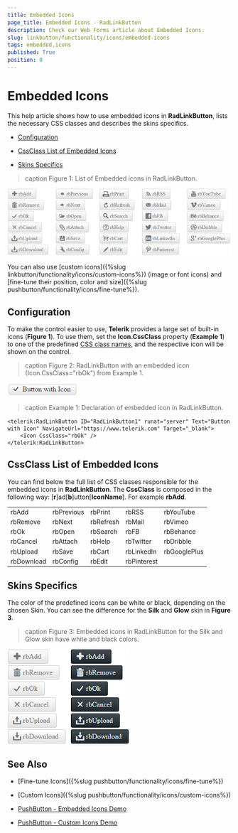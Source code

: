 ```yaml
---
title: Embedded Icons
page_title: Embedded Icons - RadLinkButton
description: Check our Web Forms article about Embedded Icons.
slug: linkbutton/functionality/icons/embedded-icons
tags: embedded,icons
published: True
position: 0
---
```


# Embedded Icons

This help article shows how to use embedded icons in **RadLinkButton**, lists the necessary CSS classes and describes the skins specifics.

* [Configuration](#configuration)

* [CssClass List of Embedded Icons](#cssclass-list-of-embedded-icons)

* [Skins Specifics](#skins-specifics)

>caption Figure 1: List of Embedded icons in RadLinkButton.

![List of Embedded Icons in RadLinkButton](images/embedded-icons-list.png)

You can also use [custom icons]({%slug linkbutton/functionality/icons/custom-icons%}) (image or font icons) and [fine-tune their position, color and size]({%slug pushbutton/functionality/icons/fine-tune%}).

## Configuration

To make the control easier to use, **Telerik** provides a large set of built-in icons (**Figure 1**). To use them, set the **Icon.CssClass** property (**Example 1**) to one of the predefined [CSS class names](#cssclass-list-of-embedded-icons), and the respective icon will be shown on the control.

>caption Figure 2: RadLinkButton with an embedded icon (Icon.CssClass="rbOk") from Example 1.

![Button with Embedded Icon](images/button-embedded-icon.png)

>caption Example 1: Declaration of embedded icon in RadLinkButton.

````ASP.NET
<telerik:RadLinkButton ID="RadLinkButton1" runat="server" Text="Button with Icon" NavigateUrl="https://www.telerik.com" Target="_blank">
	<Icon CssClass="rbOk" />
</telerik:RadLinkButton>
````

## CssClass List of Embedded Icons

You can find below the full list of CSS classes responsible for the embedded icons in **RadLinkButton**. The **CssClass** is composed in the following way: [**r**]ad[**b**]utton[**IconName**]. For example **rbAdd**.

|  |  |  |  |  |
| ------ | ------ | ------ | ------ | ------ |
|rbAdd|rbPrevious|rbPrint|rbRSS|rbYouTube |
|rbRemove|rbNext|rbRefresh|rbMail|rbVimeo |
|rbOk|rbOpen|rbSearch|rbFB|rbBehance |
|rbCancel|rbAttach|rbHelp|rbTwitter|rbDribble |
|rbUpload|rbSave|rbCart|rbLinkedIn |rbGooglePlus|
|rbDownload|rbConfig|rbEdit|rbPinterest||

<!-- The above table can also be shown as a list:
* rbAdd
* rbRemove
* rbOk
* rbCancel
* rbUpload
* rbDownload
* rbPrevious
* rbNext
* rbOpen
* rbAttach
* rbSave
* rbConfig
* rbPrint
* rbRefresh
* rbSearch
* rbHelp
* rbCart
* rbEdit
* rbRSS
* rbMail
* rbFB
* rbTwitter
* rbLinkedIn 
* rbPinterest 
* rbYouTube 
* rbVimeo 
* rbBehance 
* rbDribble 
* rbGooglePlus
-->

## Skins Specifics

The color of the predefined icons can be white or black, depending on the chosen Skin. You can see the difference for the **Silk** and **Glow** skin in **Figure 3**.

>caption Figure 3: Embedded icons in RadLinkButton for the Silk and Glow skin have white and black colors.

![List of Embedded Icons in RadLinkButton](images/embedded-icons-list-black-white.png)

<!-- The code that creates Figure 3 is available in examples/DefaultCS.aspx page
-->


## See Also

 * [Fine-tune Icons]({%slug pushbutton/functionality/icons/fine-tune%})
 
 * [Custom Icons]({%slug pushbutton/functionality/icons/custom-icons%})

 * [PushButton - Embedded Icons Demo](https://demos.telerik.com/aspnet-ajax/pushbutton/functionality/embedded-icons/defaultcs.aspx)
 
 * [PushButton - Custom Icons Demo](https://demos.telerik.com/aspnet-ajax/pushbutton/functionality/custom-icons/defaultcs.aspx)
 


 
